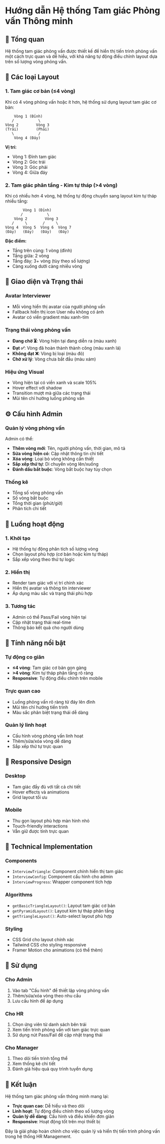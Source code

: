 # Hướng dẫn Hệ thống Tam giác Phỏng vấn Thông minh

## 🎯 Tổng quan

Hệ thống tam giác phỏng vấn được thiết kế để hiển thị tiến trình phỏng vấn một cách trực quan và dễ hiểu, với khả năng tự động điều chỉnh layout dựa trên số lượng vòng phỏng vấn.

## 🔺 Các loại Layout

### 1. Tam giác cơ bản (≤4 vòng)

Khi có 4 vòng phỏng vấn hoặc ít hơn, hệ thống sử dụng layout tam giác cơ bản:

```
    Vòng 1 (Đỉnh)
   /           \
Vòng 2        Vòng 3
(Trái)        (Phải)
   \           /
    Vòng 4 (Đáy)
```

**Vị trí:**
- Vòng 1: Đỉnh tam giác
- Vòng 2: Góc trái
- Vòng 3: Góc phải  
- Vòng 4: Giữa đáy

### 2. Tam giác phân tầng - Kim tự tháp (>4 vòng)

Khi có nhiều hơn 4 vòng, hệ thống tự động chuyển sang layout kim tự tháp nhiều tầng:

```
        Vòng 1 (Đỉnh)
       /           \
    Vòng 2        Vòng 3
   /     \       /     \
Vòng 4  Vòng 5  Vòng 6  Vòng 7
(Đáy)   (Đáy)   (Đáy)   (Đáy)
```

**Đặc điểm:**
- Tầng trên cùng: 1 vòng (đỉnh)
- Tầng giữa: 2 vòng
- Tầng đáy: 3+ vòng (tùy theo số lượng)
- Càng xuống dưới càng nhiều vòng

## 🎨 Giao diện và Trạng thái

### Avatar Interviewer
- Mỗi vòng hiển thị avatar của người phỏng vấn
- Fallback hiển thị icon User nếu không có ảnh
- Avatar có viền gradient màu xanh-tím

### Trạng thái vòng phỏng vấn
- **Đang chờ ⏳**: Vòng hiện tại đang diễn ra (màu xanh)
- **Đạt ✅**: Vòng đã hoàn thành thành công (màu xanh lá)
- **Không đạt ❌**: Vòng bị loại (màu đỏ)
- **Chờ xử lý**: Vòng chưa bắt đầu (màu xám)

### Hiệu ứng Visual
- Vòng hiện tại có viền xanh và scale 105%
- Hover effect với shadow
- Transition mượt mà giữa các trạng thái
- Mũi tên chỉ hướng luồng phỏng vấn

## ⚙️ Cấu hình Admin

### Quản lý vòng phỏng vấn
Admin có thể:
- **Thêm vòng mới**: Tên, người phỏng vấn, thời gian, mô tả
- **Sửa vòng hiện có**: Cập nhật thông tin chi tiết
- **Xóa vòng**: Loại bỏ vòng không cần thiết
- **Sắp xếp thứ tự**: Di chuyển vòng lên/xuống
- **Đánh dấu bắt buộc**: Vòng bắt buộc hay tùy chọn

### Thống kê
- Tổng số vòng phỏng vấn
- Số vòng bắt buộc
- Tổng thời gian (phút/giờ)
- Phân tích chi tiết

## 🔄 Luồng hoạt động

### 1. Khởi tạo
- Hệ thống tự động phân tích số lượng vòng
- Chọn layout phù hợp (cơ bản hoặc kim tự tháp)
- Sắp xếp vòng theo thứ tự logic

### 2. Hiển thị
- Render tam giác với vị trí chính xác
- Hiển thị avatar và thông tin interviewer
- Áp dụng màu sắc và trạng thái phù hợp

### 3. Tương tác
- Admin có thể Pass/Fail vòng hiện tại
- Cập nhật trạng thái real-time
- Thông báo kết quả cho người dùng

## 🎯 Tính năng nổi bật

### Tự động co giãn
- **≤4 vòng**: Tam giác cơ bản gọn gàng
- **>4 vòng**: Kim tự tháp phân tầng rõ ràng
- **Responsive**: Tự động điều chỉnh trên mobile

### Trực quan cao
- Luồng phỏng vấn rõ ràng từ đáy lên đỉnh
- Mũi tên chỉ hướng tiến trình
- Màu sắc phân biệt trạng thái dễ dàng

### Quản lý linh hoạt
- Cấu hình vòng phỏng vấn linh hoạt
- Thêm/sửa/xóa vòng dễ dàng
- Sắp xếp thứ tự trực quan

## 📱 Responsive Design

### Desktop
- Tam giác đầy đủ với tất cả chi tiết
- Hover effects và animations
- Grid layout tối ưu

### Mobile
- Thu gọn layout phù hợp màn hình nhỏ
- Touch-friendly interactions
- Vẫn giữ được tính trực quan

## 🔧 Technical Implementation

### Components
- `InterviewTriangle`: Component chính hiển thị tam giác
- `InterviewConfig`: Component cấu hình cho admin
- `InterviewProgress`: Wrapper component tích hợp

### Algorithms
- `getBasicTriangleLayout()`: Layout tam giác cơ bản
- `getPyramidLayout()`: Layout kim tự tháp phân tầng
- `getTriangleLayout()`: Auto-select layout phù hợp

### Styling
- CSS Grid cho layout chính xác
- Tailwind CSS cho styling responsive
- Framer Motion cho animations (có thể thêm)

## 🚀 Sử dụng

### Cho Admin
1. Vào tab "Cấu hình" để thiết lập vòng phỏng vấn
2. Thêm/sửa/xóa vòng theo nhu cầu
3. Lưu cấu hình để áp dụng

### Cho HR
1. Chọn ứng viên từ danh sách bên trái
2. Xem tiến trình phỏng vấn với tam giác trực quan
3. Sử dụng nút Pass/Fail để cập nhật trạng thái

### Cho Manager
1. Theo dõi tiến trình tổng thể
2. Xem thống kê chi tiết
3. Đánh giá hiệu quả quy trình tuyển dụng

## 🎉 Kết luận

Hệ thống tam giác phỏng vấn thông minh mang lại:
- **Trực quan cao**: Dễ hiểu và theo dõi
- **Linh hoạt**: Tự động điều chỉnh theo số lượng vòng
- **Quản lý dễ dàng**: Cấu hình và điều khiển đơn giản
- **Responsive**: Hoạt động tốt trên mọi thiết bị

Đây là giải pháp hoàn chỉnh cho việc quản lý và hiển thị tiến trình phỏng vấn trong hệ thống HR Management.





